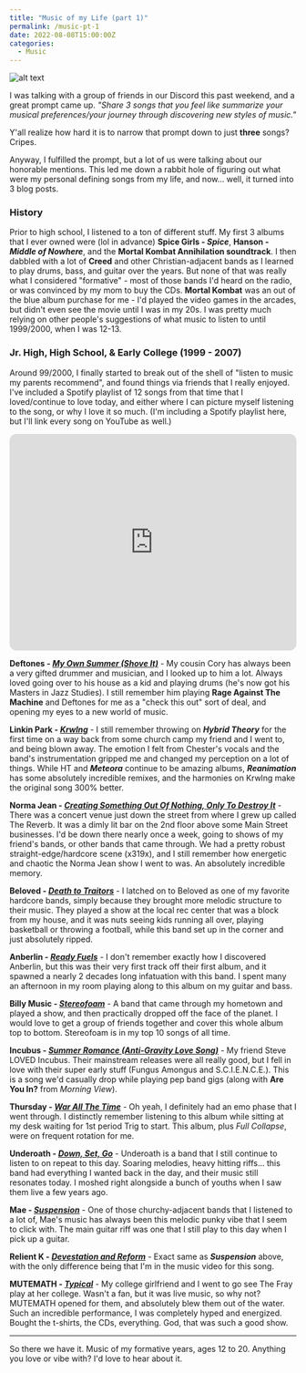 ```yaml
---
title: "Music of my Life (part 1)"
permalink: /music-pt-1
date: 2022-08-08T15:00:00Z
categories: 
  - Music
---
```


![alt text][headerImg]

I was talking with a group of friends in our Discord this past weekend, and a great prompt came up. _"Share 3 songs that you feel like summarize your musical preferences/your journey through discovering new styles of music."_

Y'all realize how hard it is to narrow that prompt down to just **three** songs? Cripes.

Anyway, I fulfilled the prompt, but a lot of us were talking about our honorable mentions. This led me down a rabbit hole of figuring out what were my personal defining songs from my life, and now... well, it turned into 3 blog posts.

<!-- more -->

### History

Prior to high school, I listened to a ton of different stuff. My first 3 albums that I ever owned were (lol in advance) **Spice Girls - _Spice_**, **Hanson - _Middle of Nowhere_**, and the **Mortal Kombat Annihilation soundtrack**. I then dabbled with a lot of **Creed** and other Christian-adjacent bands as I learned to play drums, bass, and guitar over the years. But none of that was really what I considered "formative" - most of those bands I'd heard on the radio, or was convinced by my mom to buy the CDs. **Mortal Kombat** was an out of the blue album purchase for me - I'd played the video games in the arcades, but didn't even see the movie until I was in my 20s. I was pretty much relying on other people's suggestions of what music to listen to until 1999/2000, when I was 12-13.

### Jr. High, High School, & Early College (1999 - 2007)

Around 99/2000, I finally started to break out of the shell of "listen to music my parents recommend", and found things via friends that I really enjoyed. I've included a Spotify playlist of 12 songs from that time that I loved/continue to love today, and either where I can picture myself listening to the song, or why I love it so much. (I'm including a Spotify playlist here, but I'll link every song on YouTube as well.)

<iframe style="border-radius:12px" src="https://open.spotify.com/embed/playlist/7fSEezomJbMv4i2YItkP34?utm_source=generator&theme=0" width="100%" height="380" frameBorder="0" allowfullscreen="" allow="autoplay; clipboard-write; encrypted-media; fullscreen; picture-in-picture"></iframe>

**Deftones - [_My Own Summer (Shove It)_](https://www.youtube.com/watch?v=XOzs1FehYOA)** - My cousin Cory has always been a very gifted drummer and musician, and I looked up to him a lot. Always loved going over to his house as a kid and playing drums (he's now got his Masters in Jazz Studies). I still remember him playing **Rage Against The Machine** and Deftones for me as a "check this out" sort of deal, and opening my eyes to a new world of music.

**Linkin Park - [_Krwlng_](https://www.youtube.com/watch?v=jfviFOcnlew)** - I still remember throwing on **_Hybrid Theory_** for the first time on a way back from some church camp my friend and I went to, and being blown away. The emotion I felt from Chester's vocals and the band's instrumentation gripped me and changed my perception on a lot of things. While HT and **_Meteora_** continue to be amazing albums, **_Reanimation_** has some absolutely incredible remixes, and the harmonies on Krwlng make the original song 300% better.

**Norma Jean - [_Creating Something Out Of Nothing, Only To Destroy It_](https://www.youtube.com/watch?v=yxgaoGkaU_c)** - There was a concert venue just down the street from where I grew up called The Reverb. It was a dimly lit bar on the 2nd floor above some Main Street businesses. I'd be down there nearly once a week, going to shows of my friend's bands, or other bands that came through. We had a pretty robust straight-edge/hardcore scene (x319x), and I still remember how energetic and chaotic the Norma Jean show I went to was. An absolutely incredible memory.

**Beloved - [_Death to Traitors_](https://www.youtube.com/watch?v=oX6_v3xuuk8)** - I latched on to Beloved as one of my favorite hardcore bands, simply because they brought more melodic structure to their music. They played a show at the local rec center that was a block from my house, and it was nuts seeing kids running all over, playing basketball or throwing a football, while this band set up in the corner and just absolutely ripped.

**Anberlin - [_Ready Fuels_](https://www.youtube.com/watch?v=FadZ-KHW92Y)** - I don't remember exactly how I discovered Anberlin, but this was their very first track off their first album, and it spawned a nearly 2 decades long infatuation with this band. I spent many an afternoon in my room playing along to this album on my guitar and bass.

**Billy Music - [_Stereofoam_](https://www.youtube.com/watch?v=uL6IxJ4MdnU)** - A band that came through my hometown and played a show, and then practically dropped off the face of the planet. I would love to get a group of friends together and cover this whole album top to bottom. Stereofoam is in my top 10 songs of all time.

**Incubus - [_Summer Romance (Anti-Gravity Love Song)_](https://www.youtube.com/watch?v=rT7aDgdPDYQ)** - My friend Steve LOVED Incubus. Their mainstream releases were all really good, but I fell in love with their super early stuff (Fungus Amongus and S.C.I.E.N.C.E.). This is a song we'd casually drop while playing pep band gigs (along with **Are You In?** from _Morning View_).

**Thursday - [_War All The Time_](https://www.youtube.com/watch?v=aAD6lJiHBdA)** - Oh yeah, I definitely had an emo phase that I went through. I distinctly remember listening to this album while sitting at my desk waiting for 1st period Trig to start. This album, plus _Full Collapse_, were on frequent rotation for me.

**Underoath - [_Down, Set, Go_](https://www.youtube.com/watch?v=K70VfYtWpX4)** - Underoath is a band that I still continue to listen to on repeat to this day. Soaring melodies, heavy hitting riffs... this band had everything I wanted back in the day, and their music still resonates today. I moshed right alongside a bunch of youths when I saw them live a few years ago.

**Mae - [_Suspension_](https://www.youtube.com/watch?v=MDMcotLp2yY)** - One of those churchy-adjacent bands that I listened to a lot of, Mae's music has always been this melodic punky vibe that I seem to click with. The main guitar riff was one that I still play to this day when I pick up a guitar.

**Relient K - [_Devestation and Reform_](https://www.youtube.com/watch?v=_w8FVBr5M-s)** - Exact same as **_Suspension_** above, with the only difference being that I'm in the music video for this song.

**MUTEMATH - [_Typical_](https://www.youtube.com/watch?v=7XVWR-5fiG0)** - My college girlfriend and I went to go see The Fray play at her college. Wasn't a fan, but it was live music, so why not? MUTEMATH opened for them, and absolutely blew them out of the water. Such an incredible performance, I was completely hyped and energized. Bought the t-shirts, the CDs, everything. God, that was such a good show.

---

So there we have it. Music of my formative years, ages 12 to 20. Anything you love or vibe with? I'd love to hear about it.

[headerImg]: https://www.dsmpartnership.com/filesimages/BLOGS/22-3/Header/LiveMusic2_header.jpg "Music"